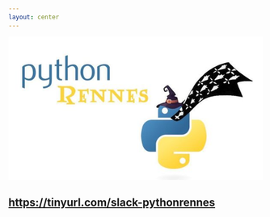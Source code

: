 ```yaml
---
layout: center
---
```


![Python Rennes](/assets/pythonrennes.jpeg)

## https://tinyurl.com/slack-pythonrennes

